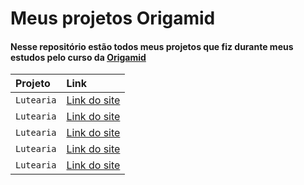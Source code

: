# Meus projetos Origamid

#### Nesse repositório estão todos meus projetos que fiz durante meus estudos pelo curso da [Origamid](https://www.origamid.com/)
 

| Projeto    | Link |   
| :--------- | :----| 
| `Lutearia` | [Link do site](https://matheusgiove.github.io/projects/animais-fant%C3%A1sticos/)|
| `Lutearia` | [Link do site](https://matheusgiove.github.io/projects/flex-blog/)|
| `Lutearia` | [Link do site](https://matheusgiove.github.io/projects/caravan/)|
| `Lutearia` | [Link do site](https://matheusgiove.github.io/projects/lutearia/)|
| `Lutearia` | [Link do site](https://matheusgiove.github.io/projects/wildbeast/)|
